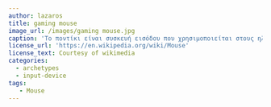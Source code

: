 ```yaml
---
author: lazaros
title: gaming mouse
image_url: /images/gaming mouse.jpg
caption: 'Το ποντίκι είναι συσκευή εισόδου που χρησιμοποιείται στους ηλεκτρονικούς υπολογιστές, καθώς και σε ταμπλέτες. Το όνομα «ποντίκι» επικράτησε εξαιτίας της ομοιότητάς του με το Ποντίκι λόγω του χαρακτηριστικού σχήματος που έχουν οι περισσότερες μορφές του σε συνδυασμό με το λεπτό καλώδιο που το συνέδεε στις αρχικές του μορφές με τον υπολογιστή. Σε γραφικές διεπιφάνειες χρήστη, η κίνηση του ποντικιού αντιστοιχεί σε παρόμοια κίνηση ενός ίχνους, δείκτη ή δρομέα στην οθόνη του υπολογιστή..'
license_url: 'https://en.wikipedia.org/wiki/Mouse'
license_text: Courtesy of wikimedia
categories:
  - archetypes
  - input-device
tags:
   - Mouse
---
```

